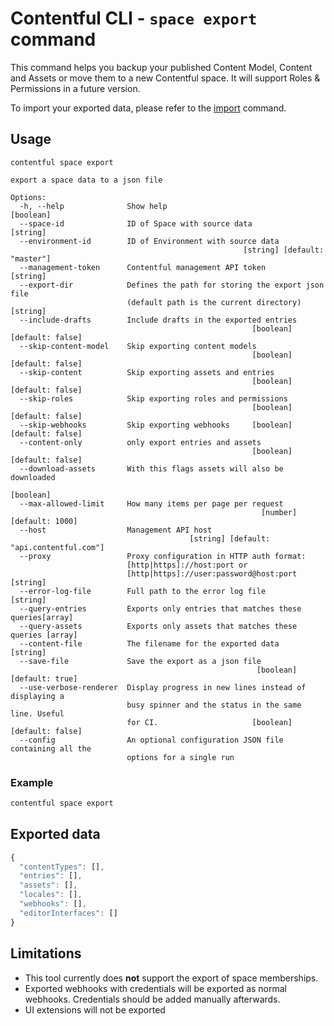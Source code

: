 # Contentful CLI - `space export` command

This command helps you backup your published Content Model, Content and Assets or move them to a new Contentful space. It will support Roles & Permissions in a future version.

To import your exported data, please refer to the [import](../import) command.

## Usage

```
contentful space export

export a space data to a json file

Options:
  -h, --help              Show help                                    [boolean]
  --space-id              ID of Space with source data                  [string]
  --environment-id        ID of Environment with source data
                                                    [string] [default: "master"]
  --management-token      Contentful management API token               [string]
  --export-dir            Defines the path for storing the export json file
                          (default path is the current directory)       [string]
  --include-drafts        Include drafts in the exported entries
                                                      [boolean] [default: false]
  --skip-content-model    Skip exporting content models
                                                      [boolean] [default: false]
  --skip-content          Skip exporting assets and entries
                                                      [boolean] [default: false]
  --skip-roles            Skip exporting roles and permissions
                                                      [boolean] [default: false]
  --skip-webhooks         Skip exporting webhooks     [boolean] [default: false]
  --content-only          only export entries and assets
                                                      [boolean] [default: false]
  --download-assets       With this flags assets will also be downloaded
                                                                       [boolean]
  --max-allowed-limit     How many items per page per request
                                                        [number] [default: 1000]
  --host                  Management API host
                                        [string] [default: "api.contentful.com"]
  --proxy                 Proxy configuration in HTTP auth format:
                          [http|https]://host:port or
                          [http|https]://user:password@host:port        [string]
  --error-log-file        Full path to the error log file               [string]
  --query-entries         Exports only entries that matches these queries[array]
  --query-assets          Exports only assets that matches these queries [array]
  --content-file          The filename for the exported data            [string]
  --save-file             Save the export as a json file
                                                       [boolean] [default: true]
  --use-verbose-renderer  Display progress in new lines instead of displaying a
                          busy spinner and the status in the same line. Useful
                          for CI.                     [boolean] [default: false]
  --config                An optional configuration JSON file containing all the
                          options for a single run
```

### Example

```sh
contentful space export
```

## Exported data

```js
{
  "contentTypes": [],
  "entries": [],
  "assets": [],
  "locales": [],
  "webhooks": [],
  "editorInterfaces": []
}
```

## Limitations

- This tool currently does **not** support the export of space memberships.
- Exported webhooks with credentials will be exported as normal webhooks. Credentials should be added manually afterwards.
- UI extensions will not be exported
